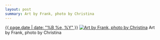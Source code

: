 ```yaml
---
layout: post
summary: Art by Frank, photo by Christina
---
```


<p>
  <time><a href="/464">{{ page.date | date: "%B %e, %Y" }}</a></time>
  <a href="/464"><img src="{{ site.assets_url }}/464-612.jpg" srcset="{{ site.assets_url }}/464-1224.jpg 1224w, {{ site.assets_url }}/464-918.jpg 918w, {{ site.assets_url }}/464-612.jpg 612w, {{ site.assets_url }}/464-306.jpg 306w" sizes="(min-width: 700px) 50vw, calc(100vw - 2rem)" alt="Art by Frank, photo by Christina" /></a>
  <span>Art by Frank, photo by Christina</span>
</p>
